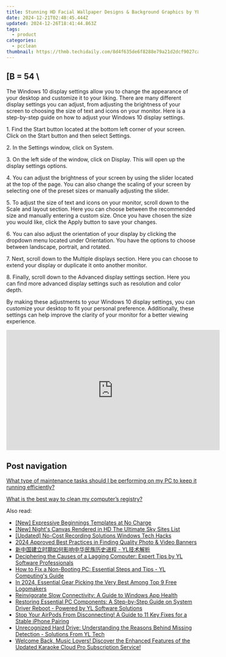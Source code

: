 ```yaml
---
title: Stunning HD Facial Wallpaper Designs & Background Graphics by YL Computing - Your Trusted Source for Quality Digital Art
date: 2024-12-21T02:48:45.444Z
updated: 2024-12-26T18:41:44.863Z
tags:
  - product
categories:
  - pcclean
thumbnail: https://thmb.techidaily.com/8d4f635de6f8288e79a21d2dcf9027cad8747323c88b4f310acedbe966d2fadc.jpg
---
```


## \[B = 54 \

The Windows 10 display settings allow you to change the appearance of your desktop and customize it to your liking. There are many different display settings you can adjust, from adjusting the brightness of your screen to choosing the size of text and icons on your monitor. Here is a step-by-step guide on how to adjust your Windows 10 display settings. 

1\. Find the Start button located at the bottom left corner of your screen. Click on the Start button and then select Settings.

2\. In the Settings window, click on System.

3\. On the left side of the window, click on Display. This will open up the display settings options. 

4\. You can adjust the brightness of your screen by using the slider located at the top of the page. You can also change the scaling of your screen by selecting one of the preset sizes or manually adjusting the slider.

5\. To adjust the size of text and icons on your monitor, scroll down to the Scale and layout section. Here you can choose between the recommended size and manually entering a custom size. Once you have chosen the size you would like, click the Apply button to save your changes.

6\. You can also adjust the orientation of your display by clicking the dropdown menu located under Orientation. You have the options to choose between landscape, portrait, and rotated.

7\. Next, scroll down to the Multiple displays section. Here you can choose to extend your display or duplicate it onto another monitor.

8\. Finally, scroll down to the Advanced display settings section. Here you can find more advanced display settings such as resolution and color depth. 

By making these adjustments to your Windows 10 display settings, you can customize your desktop to fit your personal preference. Additionally, these settings can help improve the clarity of your monitor for a better viewing experience.

<!-- affiliate ads begin -->
<iframe width="560" height="315" src="https://www.youtube.com/embed/c-BHGGIC0zE?si=FzUQKZa-bx8OlKuB" title="YouTube video player" frameborder="0" allow="accelerometer; autoplay; clipboard-write; encrypted-media; gyroscope; picture-in-picture; web-share" referrerpolicy="strict-origin-when-cross-origin" allowfullscreen></iframe>
<!-- affiliate ads end -->

## Post navigation

[What type of maintenance tasks should I be performing on my PC to keep it running efficiently?](https://tools.techidaily.com/pcclean/products/)

[What is the best way to clean my computer’s registry?](https://tools.techidaily.com/pcclean/products/)

<ins class="adsbygoogle"
     style="display:block"
     data-ad-format="autorelaxed"
     data-ad-client="ca-pub-7571918770474297"
     data-ad-slot="1223367746"></ins>

<ins class="adsbygoogle"
     style="display:block"
     data-ad-client="ca-pub-7571918770474297"
     data-ad-slot="8358498916"
     data-ad-format="auto"
     data-full-width-responsive="true"></ins>

<span class="atpl-alsoreadstyle">Also read:</span>
<div><ul>
<li><a href="https://some-techniques.techidaily.com/new-expressive-beginnings-templates-at-no-charge/"><u>[New] Expressive Beginnings Templates at No Charge</u></a></li>
<li><a href="https://extra-skills.techidaily.com/new-nights-canvas-rendered-in-hd-the-ultimate-sky-sites-list/"><u>[New] Night's Canvas Rendered in HD The Ultimate Sky Sites List</u></a></li>
<li><a href="https://screen-sharing-recording.techidaily.com/updated-no-cost-recording-solutions-windows-tech-hacks/"><u>[Updated] No-Cost Recording Solutions Windows Tech Hacks</u></a></li>
<li><a href="https://fox-info.techidaily.com/2024-approved-best-practices-in-finding-quality-photo-and-video-banners/"><u>2024 Approved Best Practices in Finding Quality Photo & Video Banners</u></a></li>
<li><a href="https://discover-able.techidaily.com/1732514480854-yl/"><u>新中国建立时期如何影响中华民族历史进程 - YL技术解析</u></a></li>
<li><a href="https://discover-able.techidaily.com/deciphering-the-causes-of-a-lagging-computer-expert-tips-by-yl-software-professionals/"><u>Deciphering the Causes of a Lagging Computer: Expert Tips by YL Software Professionals</u></a></li>
<li><a href="https://discover-able.techidaily.com/how-to-fix-a-non-booting-pc-essential-steps-and-tips-yl-computings-guide/"><u>How to Fix a Non-Booting PC: Essential Steps and Tips - YL Computing's Guide</u></a></li>
<li><a href="https://youtube-video-recordings.techidaily.com/in-2024-essential-gear-picking-the-very-best-among-top-9-free-logomakers/"><u>In 2024, Essential Gear Picking the Very Best Among Top 9 Free Logomakers</u></a></li>
<li><a href="https://win11-tips.techidaily.com/reinvigorate-slow-connectivity-a-guide-to-windows-app-health/"><u>Reinvigorate Slow Connectivity: A Guide to Windows App Health</u></a></li>
<li><a href="https://discover-able.techidaily.com/restoring-essential-pc-components-a-step-by-step-guide-on-system-driver-reboot-powered-by-yl-software-solutions/"><u>Restoring Essential PC Components: A Step-by-Step Guide on System Driver Reboot - Powered by YL Software Solutions</u></a></li>
<li><a href="https://fox-that.techidaily.com/stop-your-airpods-from-disconnecting-a-guide-to-11-key-fixes-for-a-stable-iphone-pairing/"><u>Stop Your AirPods From Disconnecting! A Guide to 11 Key Fixes for a Stable iPhone Pairing</u></a></li>
<li><a href="https://discover-able.techidaily.com/unrecognized-hard-drive-understanding-the-reasons-behind-missing-detection-solutions-from-yl-tech/"><u>Unrecognized Hard Drive: Understanding the Reasons Behind Missing Detection - Solutions From YL Tech</u></a></li>
<li><a href="https://discover-able.techidaily.com/welcome-back-music-lovers-discover-the-enhanced-features-of-the-updated-karaoke-cloud-pro-subscription-service/"><u>Welcome Back, Music Lovers! Discover the Enhanced Features of the Updated Karaoke Cloud Pro Subscription Service!</u></a></li>
</ul></div>

